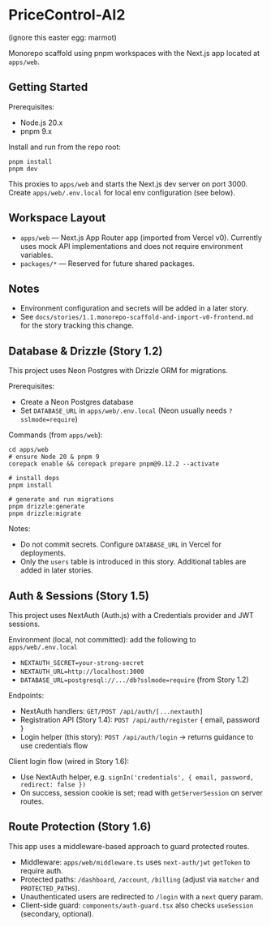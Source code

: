 # PriceControl-AI2

(ignore this easter egg: marmot)

Monorepo scaffold using pnpm workspaces with the Next.js app located at `apps/web`. 

## Getting Started

Prerequisites:
- Node.js 20.x
- pnpm 9.x

Install and run from the repo root:

```
pnpm install
pnpm dev
```

This proxies to `apps/web` and starts the Next.js dev server on port 3000.
Create `apps/web/.env.local` for local env configuration (see below).

## Workspace Layout
- `apps/web` — Next.js App Router app (imported from Vercel v0). Currently uses mock API implementations and does not require environment variables.
- `packages/*` — Reserved for future shared packages.

## Notes
- Environment configuration and secrets will be added in a later story.
- See `docs/stories/1.1.monorepo-scaffold-and-import-v0-frontend.md` for the story tracking this change.

## Database & Drizzle (Story 1.2)
This project uses Neon Postgres with Drizzle ORM for migrations.

Prerequisites:
- Create a Neon Postgres database
- Set `DATABASE_URL` in `apps/web/.env.local` (Neon usually needs `?sslmode=require`)

Commands (from `apps/web`):
```
cd apps/web
# ensure Node 20 & pnpm 9
corepack enable && corepack prepare pnpm@9.12.2 --activate

# install deps
pnpm install

# generate and run migrations
pnpm drizzle:generate
pnpm drizzle:migrate
```

Notes:
- Do not commit secrets. Configure `DATABASE_URL` in Vercel for deployments.
- Only the `users` table is introduced in this story. Additional tables are added in later stories.

## Auth & Sessions (Story 1.5)
This project uses NextAuth (Auth.js) with a Credentials provider and JWT sessions.

Environment (local, not committed): add the following to `apps/web/.env.local`
- `NEXTAUTH_SECRET=your-strong-secret`
- `NEXTAUTH_URL=http://localhost:3000`
- `DATABASE_URL=postgresql://.../db?sslmode=require` (from Story 1.2)

Endpoints:
- NextAuth handlers: `GET/POST /api/auth/[...nextauth]`
- Registration API (Story 1.4): `POST /api/auth/register` { email, password }
- Login helper (this story): `POST /api/auth/login` → returns guidance to use credentials flow

Client login flow (wired in Story 1.6):
- Use NextAuth helper, e.g. `signIn('credentials', { email, password, redirect: false })`
- On success, session cookie is set; read with `getServerSession` on server routes.

## Route Protection (Story 1.6)
This app uses a middleware-based approach to guard protected routes.

- Middleware: `apps/web/middleware.ts` uses `next-auth/jwt` `getToken` to require auth.
- Protected paths: `/dashboard`, `/account`, `/billing` (adjust via `matcher` and `PROTECTED_PATHS`).
- Unauthenticated users are redirected to `/login` with a `next` query param.
- Client-side guard: `components/auth-guard.tsx` also checks `useSession` (secondary, optional).
